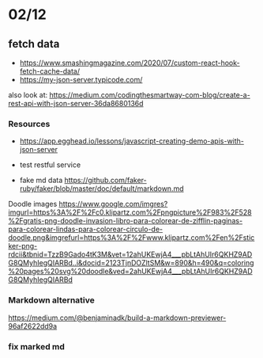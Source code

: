 # 02/12
## fetch data 
- https://www.smashingmagazine.com/2020/07/custom-react-hook-fetch-cache-data/
- https://my-json-server.typicode.com/


also look at:
https://medium.com/codingthesmartway-com-blog/create-a-rest-api-with-json-server-36da8680136d


### Resources
- https://app.egghead.io/lessons/javascript-creating-demo-apis-with-json-server

- test restful service
- fake md data https://github.com/faker-ruby/faker/blob/master/doc/default/markdown.md


Doodle images
https://www.google.com/imgres?imgurl=https%3A%2F%2Fc0.klipartz.com%2Fpngpicture%2F983%2F528%2Fgratis-png-doodle-invasion-libro-para-colorear-de-zifflin-paginas-para-colorear-lindas-para-colorear-circulo-de-doodle.png&imgrefurl=https%3A%2F%2Fwww.klipartz.com%2Fen%2Fsticker-png-rdcii&tbnid=TzzB9Gado4tK3M&vet=12ahUKEwjA4___pbLtAhUIr6QKHZ9ADG8QMyhIegQIARBd..i&docid=2123TjnDOZltSM&w=890&h=490&q=coloring%20pages%20svg%20doodle&ved=2ahUKEwjA4___pbLtAhUIr6QKHZ9ADG8QMyhIegQIARBd


### Markdown alternative
https://medium.com/@benjaminadk/build-a-markdown-previewer-96af2622dd9a

### fix marked md
